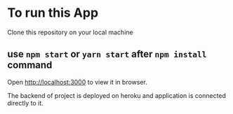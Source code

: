 # To run this App

Clone this repository on your local machine

## use `npm start` or `yarn start` after `npm install` command

Open [http://localhost:3000](http://localhost:3000) to view it in browser.

The backend of project is deployed on heroku and application is connected directly to it.
